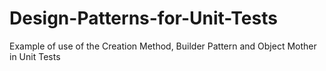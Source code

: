 # Design-Patterns-for-Unit-Tests
Example of use of the Creation Method, Builder Pattern and Object Mother in Unit Tests
